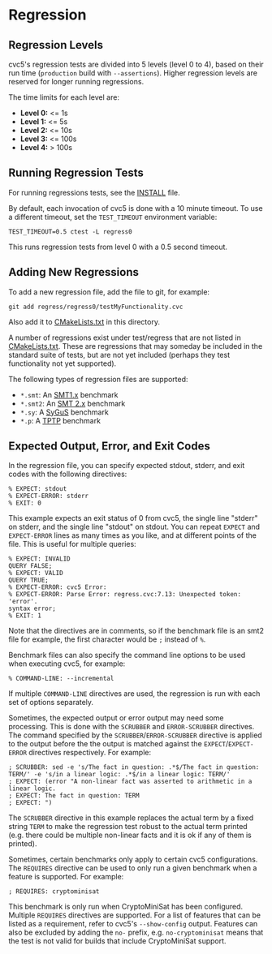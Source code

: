 # Regression

## Regression Levels

cvc5's regression tests are divided into 5 levels (level 0 to 4), based on
their run time (`production` build with `--assertions`).
Higher regression levels are reserved for longer running regressions.

The time limits for each level are:

* **Level 0:** <= 1s
* **Level 1:** <= 5s
* **Level 2:** <= 10s
* **Level 3:** <= 100s
* **Level 4:** > 100s

## Running Regression Tests

For running regressions tests, see the
[INSTALL](https://github.com/cvc5/cvc5/blob/master/INSTALL.rst#testing-cvc5)
file.

By default, each invocation of cvc5 is done with a 10 minute timeout. To use a
different timeout, set the `TEST_TIMEOUT` environment variable:

```
TEST_TIMEOUT=0.5 ctest -L regress0
```

This runs regression tests from level 0 with a 0.5 second timeout.

## Adding New Regressions

To add a new regression file, add the file to git, for example:

```
git add regress/regress0/testMyFunctionality.cvc
```

Also add it to [CMakeLists.txt](CMakeLists.txt) in this directory.

A number of regressions exist under test/regress that are not listed in
[CMakeLists.txt](CMakeLists.txt). These are regressions that may someday be
included in the standard suite of tests, but are not yet included (perhaps they
test functionality not yet supported).

The following types of regression files are supported:

- `*.smt`: An [SMT1.x](http://smtlib.cs.uiowa.edu/papers/format-v1.2-r06.08.30.pdf) benchmark
- `*.smt2`: An [SMT 2.x](http://smtlib.cs.uiowa.edu/papers/smt-lib-reference-v2.6-r2017-07-18.pdf) benchmark
- `*.sy`: A [SyGuS](http://sygus.seas.upenn.edu/files/SyGuS-IF.pdf) benchmark
- `*.p`: A [TPTP](http://www.cs.miami.edu/~tptp/TPTP/SyntaxBNF.html) benchmark

## Expected Output, Error, and Exit Codes

In the regression file, you can specify expected stdout, stderr, and exit codes
with the following directives:

```
% EXPECT: stdout
% EXPECT-ERROR: stderr
% EXIT: 0
```

This example expects an exit status of 0 from cvc5, the single line "stderr" on
stderr, and the single line "stdout" on stdout. You can repeat `EXPECT` and
`EXPECT-ERROR` lines as many times as you like, and at different points of the
file.  This is useful for multiple queries:

```
% EXPECT: INVALID
QUERY FALSE;
% EXPECT: VALID
QUERY TRUE;
% EXPECT-ERROR: cvc5 Error:
% EXPECT-ERROR: Parse Error: regress.cvc:7.13: Unexpected token: 'error'.
syntax error;
% EXIT: 1
```

Note that the directives are in comments, so if the benchmark file is an smt2
file for example, the first character would be `;` instead of `%`.

Benchmark files can also specify the command line options to be used when
executing cvc5, for example:

```
% COMMAND-LINE: --incremental
```

If multiple `COMMAND-LINE` directives are used, the regression is run with each
set of options separately.

Sometimes, the expected output or error output may need some processing. This
is done with the `SCRUBBER` and `ERROR-SCRUBBER` directives. The command
specified by the `SCRUBBER`/`ERROR-SCRUBBER` directive is applied to the output
before the the output is matched against the `EXPECT`/`EXPECT-ERROR` directives
respectively. For example:

```
; SCRUBBER: sed -e 's/The fact in question: .*$/The fact in question: TERM/' -e 's/in a linear logic: .*$/in a linear logic: TERM/'
; EXPECT: (error "A non-linear fact was asserted to arithmetic in a linear logic.
; EXPECT: The fact in question: TERM
; EXPECT: ")
```

The `SCRUBBER` directive in this example replaces the actual term by a fixed
string `TERM` to make the regression test robust to the actual term printed
(e.g. there could be multiple non-linear facts and it is ok if any of them is
printed).

Sometimes, certain benchmarks only apply to certain cvc5
configurations. The `REQUIRES` directive can be used to only run
a given benchmark when a feature is supported. For example:

```
; REQUIRES: cryptominisat
```

This benchmark is only run when CryptoMiniSat has been configured.  Multiple
`REQUIRES` directives are supported. For a list of features that can be listed
as a requirement, refer to cvc5's `--show-config` output. Features can also be
excluded by adding the `no-` prefix, e.g. `no-cryptominisat` means that the
test is not valid for builds that include CryptoMiniSat support.
